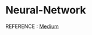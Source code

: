# Neural-Network

REFERENCE : [Medium](https://medium.com/@waadlingaadil/learn-to-build-a-neural-network-from-scratch-yes-really-cac4ca457efc)
